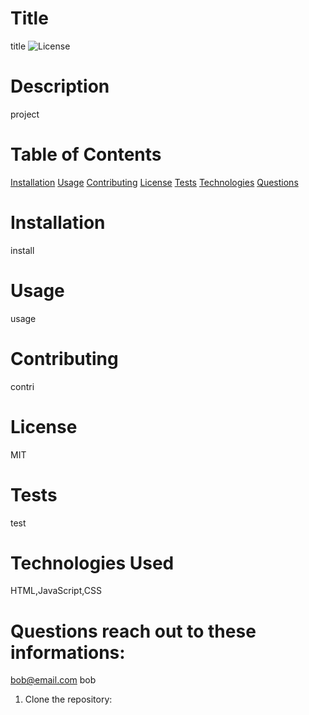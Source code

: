 
# Title
title
![License](https://img.shields.io/badge/License-MIT-yellow)

# Description
project

# Table of Contents
[Installation](#installation)
[Usage](#usage)
[Contributing](#Contributing)
[License](#License)
[Tests](#Tests)
[Technologies](#Technologies)
[Questions](#Questions)

# Installation
install

# Usage
usage

# Contributing
contri

# License
MIT


# Tests
test

# Technologies Used
HTML,JavaScript,CSS

# Questions reach out to these informations:
bob@email.com
bob

1. Clone the repository:
